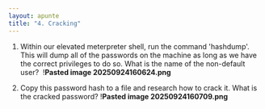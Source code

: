 ```yaml
---
layout: apunte
title: "4. Cracking"
---
```


1. Within our elevated meterpreter shell, run the command 'hashdump'. This will dump all of the passwords on the machine as long as we have the correct privileges to do so. What is the name of the non-default user? 
   !**Pasted image 20250924160624.png**
   
2. Copy this password hash to a file and research how to crack it. What is the cracked password?
   !**Pasted image 20250924160709.png**